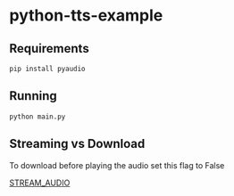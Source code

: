 # python-tts-example

## Requirements

```
pip install pyaudio
```

## Running

```
python main.py
```

## Streaming vs Download

To download before playing the audio set this flag to False

[STREAM_AUDIO](https://github.com/DamienDeepgram/python-tts-example/blob/main/main.py#L5-L6)
